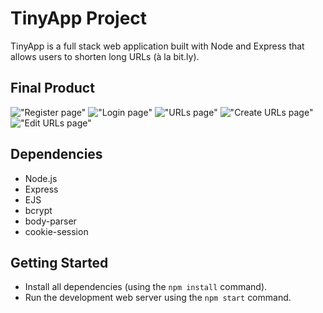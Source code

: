 # TinyApp Project

TinyApp is a full stack web application built with Node and Express that allows users to shorten long URLs (à la bit.ly).

## Final Product

!["Register page"](https://github.com/matymcleod/tiny-app/blob/9f9e67224706a32edb0049982a78d85d8bf8c4c7/docs/Register%20page.png?raw=true)
!["Login page"](https://github.com/matymcleod/tiny-app/blob/9f9e67224706a32edb0049982a78d85d8bf8c4c7/docs/Login%20page.png?raw=true)
!["URLs page"](https://github.com/matymcleod/tiny-app/blob/9f9e67224706a32edb0049982a78d85d8bf8c4c7/docs/URLs%20page.png?raw=true)
!["Create URLs page"](https://github.com/matymcleod/tiny-app/blob/9f9e67224706a32edb0049982a78d85d8bf8c4c7/docs/Create%20URL%20page.png?raw=true)
!["Edit URLs page"](https://github.com/matymcleod/tiny-app/blob/9f9e67224706a32edb0049982a78d85d8bf8c4c7/docs/Edit%20URL%20page.png?raw=true)

## Dependencies

- Node.js
- Express
- EJS
- bcrypt
- body-parser
- cookie-session

## Getting Started

- Install all dependencies (using the `npm install` command).
- Run the development web server using the `npm start` command.
